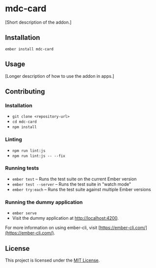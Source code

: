 mdc-card
==============================================================================

[Short description of the addon.]

Installation
------------------------------------------------------------------------------

```
ember install mdc-card
```


Usage
------------------------------------------------------------------------------

[Longer description of how to use the addon in apps.]


Contributing
------------------------------------------------------------------------------

### Installation

* `git clone <repository-url>`
* `cd mdc-card`
* `npm install`

### Linting

* `npm run lint:js`
* `npm run lint:js -- --fix`

### Running tests

* `ember test` – Runs the test suite on the current Ember version
* `ember test --server` – Runs the test suite in "watch mode"
* `ember try:each` – Runs the test suite against multiple Ember versions

### Running the dummy application

* `ember serve`
* Visit the dummy application at [http://localhost:4200](http://localhost:4200).

For more information on using ember-cli, visit [https://ember-cli.com/](https://ember-cli.com/).

License
------------------------------------------------------------------------------

This project is licensed under the [MIT License](LICENSE.md).
